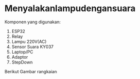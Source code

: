 # Menyalakanlampudengansuara
 
Komponen yang digunakan:
1. ESP32
2. Relay
3. Lampu 220V(AC)
4. Sensor Suara KY037
5. Laptop/PC
6. Adaptor
7. StepDown

Berikut Gambar rangkaian

